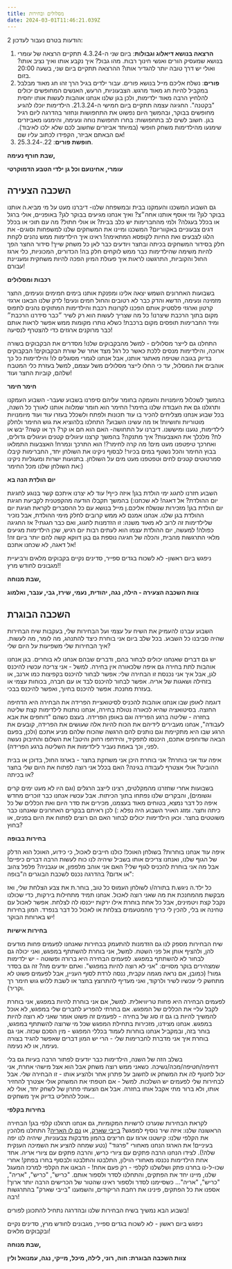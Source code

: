 ```yaml
---
title: מסלולים ובחירות
date: 2024-03-01T11:46:21.039Z
---
```

2 הודעות בטרם נעבור לעדכון:

1. **הרצאה בנושא דיאלוג וגבולות**: ביום שני ה-4.3.24 תתקיים הרצאה של עומרי בנושא שמעסיק הורים ואנשי חינוך רבות. מהו גבול? איך נקבע אותו ואיך נציב אותו? ואולי יש דרך טובה יותר להגדיר אותו? ההרצאה תתקיים ביום שני, בשעה 20:00 בזום.
2. **פורים**: נשלח אליכם מייל בנושא פורים. עבור ילדים בגיל הרך זהו חג מאוד מבלבל במקביל להיות חג מאוד מרגש. הצבעוניות, הרעש, האנשים המחופשים יכולים להלחיץ הרבה מאוד ילדימות, ולכן בגן שלנו אנחנו אוהבות לעשות אותו יחסית "בקטנה". החגיגה עצמה תתקיים ביום חמישי ה-21.3.24. הילדימות יוכלו להגיע מחופשים בבוקר, ובהמשך היום נפשוט את התחפושות ונחזור בהדרגה ליום רגיל בגן. חשוב לשים לב בתחפושות: בחרו תחפושת נוחה ונעימה, והימנעו מאביזרים שימנעו מהילדימות משחק חופשי (במיוחד אביזרים שחשוב לכם שלא ילכו לאיבוד). אם הבאתם אביזר, הקפידו לכתוב עליו שם!
3. **חופשת פורים**: 22.-25.3.24.

**שבת חורף נעימה,**

**עומרי, אחינועם וכל גן ילדי הטבע הדמוקרטי**



## השכבה הצעירה

גם השבוע המשכנו והעמקנו בבית ובמשפחה שלנו- דיברנו מעט על מי מביא.ה אותנו בבוקר לגן? ומי אוסף אותנו אחה״צ? ואיך אנחנו מגיעים בבוקר לגן? באופניים, אולי ברגל או בכלל בעגלה? ולמי מהחברימות יש כלב בבית? או אולי חתול? מה עם תוכי או בכלל דגים צבעוניים באקווריום? המשכנו ומיינו את המשחקים שלנו למשפחות וסוגים- את הלגו לצבעים ואת החיות לקופסא המתאימה! ראינו איך הילדימות ממש נהנים לקחת חלק בסידור המשחקים בכיתה ובחצר ויודעים כבר לאן כל משחק שייך! סידור החצר הפך להיות משימה שהילדימות כבר ממש לוקחים חלק בה! הכדורים, המכוניות, כלי ארגז החול והקוביות, התרגשנו לראות איך פעולת המיון הפכה להיות משחקית ומעניינת עבורם!

**רכבות ומסלולים**

בשבועות האחרונים השמש יצאה אלינו ומפנקת אותנו בימים חמימים ונעימים, החצר מזמינה ונעימה, הדשא והדק כבר לא רטובים והחול חמים ונעים! לדק שלנו הבאנו ארגזי קרטון וארגזי פלסטיק אותם הפכנו לקרונות רכבת והילדימות המתוקים נהנים לתפוס מקום בתוך הרכבת שיצרנו! כל מה שצריך לעשות הוא רק לשיר ״כבר סידרנו הרכבת״ ומיד החברימות תופסים מקום ברכבת! כשלא נותרו מקומות ממש אפשר לראות אותם כבר מרוקנים ארגזים כדי להצטרף לנסיעה! 

התחלנו גם לייצר מסלולים - למשל מהבקבוקים שלנו! מסדרים את הבקבוקים בשורה ארוכה, והילדימות מנסים ללכת כאשר כל רגל מצד אחר של שורת הבקבוקים! הבקבוקים בדיוק בגובה שטיפה מאתגר אותנו, אבל אנחנו לגמרי מסוגלים לו! והילדימות כל כך אוהבים את המסלול, עד כי החלו לייצר מסלולים משל עצמם, למשל בעזרת כלי המטבח שלהם, קוביות החצר ועוד!

**חימר חימר**

בהמשך לשכלול מיומנויות והעמקה בחומר עליהם סיפרנו בשבוע שעבר- השבוע העמקנו ותרגלנו גם את העבודה שלנו בחימר! החימר הוא חומר שמלווה אותנו לאורך כל השנה, בכל שבוע אנחנו מצליחים להכיר בו עוד תכונות ולפתח ולשכלל בעזרו עוד ועוד מיומנויות מוטוריות וחושיות! אז מה עשינו השבוע? התחלנו בלהוציא את גוש החימר ולחלק לילדימות, נגענו ומיששנו. דיברנו על התחושה- האם הוא חם או קר? רך או קשה? יבש או לח? מלכלך את האצבעות? איך מתנקה? בהמשך קרצנו עיגולים קטנים ועיגולים גדולים, ואחרכך טיפטפנו מעט מים! מה קרה לחימר?! הוא התרכך ונמרח! האצבעות התמלאו בבוץ החימר והכל נשטף במים בכיור! לבסוף ניקינו את השולחן יחד, החברימות קיבלו סמרטוטים קטנים לחים וטפטפנו מעט מים על השולחן. בתנועות ישרות ומעגליות ניקינו את השולחן שלנו מכל החימר:)

**יום הולדת הנה בא**

השבוע חזרנו לחגוג ימי הולדת בגן! איזה כייף! עוד לא יצרנו איתכם קשר בנוגע לחגיגת יום ההולדת? אל דאגה! לא שכחנו:) בהמשך תקבלו הודעה מהקפטנית לקביעת חגיגת יום הולדת בגן! מזכירות שנשלח אליכם.ן מייל בנושא עם כל ההסברים לקראת חגיגת יום ההולדת בגן שלנו. אנחנו אמנם לא ממש קרובים לחלק מימי ההולדת, אבל נזכיר שלילדימות זה לרוב לא מאוד משנה: זו הזדמנות לחגוג, ואם כבר חגגתי? אז החגיגה כפולה! למעשה, יום ההולדת עצמו הוא לעתים רבות יום רגיש, שכן הילדימות מגיעים מלאי התרגשות מהבית, והכלה של חגיגה נוספת גם בגן דווקא קשה להם יותר ביום זה! אל דאגה, לא שכחנו אתכם!

ניפגש ביום ראשון- לא לשכוח בגדים ספייר, סדינים נקיים בקבוקים מלאים ורביעיית מגבונים לחודש מרץ!!

**שבת מנוחה,**

**צוות השכבה הצעירה - הילה, נגה, יהודית, נעמי, שירז, גבי, ענבר, ואלמוג**

## השכבה הבוגרת

השבוע עברנו להעמיק את השיח על עצמי ועל הבחירות שלי, בעקבות שיח הבחירות שהיה סביבנו כל השבוע. בכל שלב ביום אני בוחרת כיצד להתנהג, מה לומר, מה לעשות. איך הבחירות שלי משפיעות על היום שלי?

יש גם דברים שאנחנו יכולים לבחור בהם, ודברים שבהם אנחנו לא בוחרים. בגן אנחנו אוהבות לתת בחירה גם איפה שלכאורה אין בחירה. למשל - אני צריכה עכשיו להיכנס לגן, אבל איך אני נכנסת זו הבחירה שלי: אפשר לבחור להיכנס בקפיצות כמו ארנב, או בזחילה ושאגות של אריה. אפשר לבחור להיכנס לבד או עם חברה, בכוחות עצמי או בעזרת מחנכת. אפשר להיכנס בחיוך, ואפשר להיכנס בבכי.

דוגמה לאופן שבו אנחנו אוהבות להכניס לסיטואציית הפרידה את הבחירה היא הדחיפה החוצה. בסיטואציה שהיא לכאורה נטולת בחירה, אנחנו נותנות לילדימות קצת שליטה בחזרה - שליטה ברגע הפרידה וגם באופן הפרידה. בעצם כשהם "דוחפים את אבא לעבודה", אנחנו מעבירים לידיהם את הכוח להיות אלה שעושים את הפרידה, קובעים את הרגע שבו היא מתקיימת וגם נותנים להם הרגשה שהכוח שלהם מניע אתכם (ולכן, בפעם הבאה שדוחפים אתכם, היכנסו לתפקיד, והידחפו רחוק והיטב! את השלום והחיבוק נעשה לפני, וכך באמת נעביר לילדימות את השליטה ברגע הפרידה).

איפה עוד אני בוחרת? אני בוחרת היכן אני משחקת בחצר - בארגז החול, בדוכן או בבית ההוביט? אולי אצטרף לעבודה בגינה? האם בכלל אני רוצה לפתוח את היום שלי בחצר או בכיתה?

בשבועות אחרי שחזרנו מהמקלטים, רצינו לייצב הרגלים (וגם היו לא מעט ימים קרים וגשומים), והבקרים שלנו נפתחו בתוך הכיתות. אבל עכשיו אנחנו כבר זוכרים מחדש איפה כל דבר נמצא, בטוחים מאוד בעצמנו, מכירים את סדר היום ואת הכללים של כל כיתה וחצר. ומזג האויר השבוע היה נפלא :) לכן ראיתם בבקרים האחרונים שאנחנו כבר משוטטים בחצר. וכאן הילדימות יכולים לבחור האם הם רוצים לפתוח את היום בפנים, או בחוץ?

**בחירות בבופה**

איפה עוד אנחנו בוחרות? בשולחן האוכל! כולנו חייבים לאכול, כי כידוע, האוכל הוא הדלק של הגוף שלנו, ואנחנו צריכים אותו בשביל שיהיה לנו כוח לעשות הרבה דברים כיפיים! אבל מה אני בוחרת להכניס לגוף שלי? האם אני אוהב מלפפון, או עגבניה? פלפל צהוב או אדום? בהדרגה נכנס לשכבת הבוגרים ה"בופה":

כל ילד.ה ניגש.ת בתורה/ו לשולחן העמוס כל טוב, בוחר.ת את צבע הצלחת שלי, ואז מבקשת מהמחנכת את מה שאני רוצה לאכול. אנחנו תמיד מתחילות בירקות, כדי שכולנו נקבל קצת ויטמינים, אבל כל אחת בוחרת אילו ירקות ייכנסו לה לצלחת. אפשר לאכול עם טחינה או בלי, להכין לי כריך מהמטעמים בצלחת או לאכול כל דבר בנפרד. המון בחירות יש בארוחת הבוקר!

**בחירות אישיות**

שיח הבחירות מספק לנו גם הזדמנות להתעמק בבחירות שאנחנו לפעמים פחות מודעים להן, ולהציף אותן אל פני השטח. למשל, אני בוחרת להשתתף במפגש, ואני יכולה גם לבחור לא להשתתף במפגש. לפעמים הבחירה היא ברורה ופשוטה - יש ילדימות שמצהירים בוקר מסויים: "אני לא רוצה להיות במפגש". ואתם יודעים מה? זה גם בסדר גמור! (כמובן, אם נראה מגמה עקבית, ננסה לרדת לסוף העניין, אבל לפעמים פשוט לא מתחשק לי עכשיו לשיר ולרקוד, ואני מעדיף להתרוצץ בחצר או לשבת ללוש גוש חימר רך וקריר).

לפעמים הבחירה היא פחות טריוויאלית. למשל, אם אני בוחרת להיות במפגש, אני בוחרת לקבל עליי את הכללים של המפגש. אם בחרתי להפריע לחברים שלי במפגש, לא אוכל להמשיך להיות בו גם זו סוג של בחירה - לפעמים זה פשוט אומר שאני לא רוצה להיות במפגש. אנחנו מצידנו, מזכירות בתחילת המפגש שכל מי שרוצה להשתתף במפגש, בוחר בזה, ובמקביל אנחנו בוחרות לעמוד בכללי המפגש - מין הסכם שכזה. אני גם בוחרת איך אני מדברת לחברימות שלי - הרי יש המון דברים שאפשר להגיד בצורה נעימה, או לא נעימה.

בשלב הזה של השנה, הילדימות כבר יודעים לפתור הרבה בעיות גם בלי דחיפה/חטיפה/מכה/נשיכה. כשאני ממש רוצה משחק אבל הוא אצל מישהי אחרת, אני יכול לחטוף לה את המשחק או לחשוב על פתרון אחר ולהציע אותו - זו הבחירה שלי. אבל לבחירות שלי לפעמים יש השלכות. למשל - אם חטפתי את המשחק אולי אצטרך להחזיר אותו, ולא ברור מתי אקבל אותו בחזרה. אבל אם הצעתי פתרון של לשחק יחד, אולי לא אוכל להחליט בדיוק איך משחקים…

**בחירות בקלפי**

לקראת הבחירות שנערכו לרשויות המקומיות, גם אנחנו תרגלנו קלפי בגן! הבחירה הראשונה שלנו: איזה שיר נוסיף למפגש? [בייבי שארק](https://www.youtube.com/watch?v=XqZsoesa55w), או [נם לו האריה](https://www.youtube.com/watch?v=R81J666zXJ8)? התחלנו מלהכין את הקלפי שלנו: קישטנו ארגז עם חריצים בהמון מדבקות צבעוניות, שיהיה לנו יפה בעיניים! את הארגז הנחנו מאחורי "פרגוד" (נטע שמחה להציע את השמיכה הענקית שלה!). לצידו הנחנו הרבה פתקים עם ציורי כריש, והרבה פתקים עם ציורי אריה. אחד אחת הילדימות נכנסו מאחורי הוילון, התלבטו והתלבטו ולבסוף בחרו בפתק! אחרי שכו-ל-נו בחרנו פתק ושלשלנו לקלפי - רק פעם אחת! - הבאנו את הקלפי למרכז המעגל שלנו, מיינו יחד את הפתקים, והתחלנו לסדר ולספור אותם. "כריש", "כריש", "אריה", "כריש", "אריה"... כשסיימנו לסדר ולספור ראינו שהטור של הכרישים הרבה יותר ארוך! אספנו את כל הפתקים, פינינו את רחבת הריקודים, והשמענו "בייבי שארק" בהתרגשות רבה!

בשבוע הבא נמשיך בשיח הבחירות שלנו ובהדרגה נתחיל להתכונן לפורים!

ניפגש ביום ראשון - לא לשכוח בגדים ספייר, מגבונים לחודש מרץ, סדינים נקיים ובקבוקים מלאים!

**שבת מנוחה,**

**צוות השכבה הבוגרת: חוה, רוני, לילה, מיכל, מייקי, נגה, עמנואל ולין**
